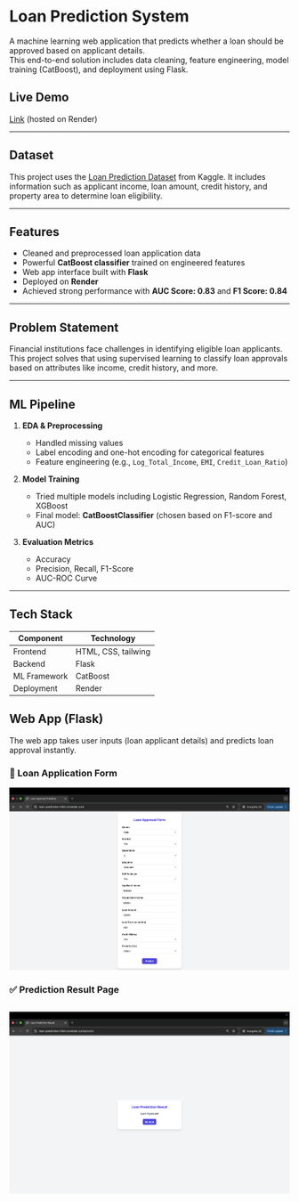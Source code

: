# Loan Prediction System

A machine learning web application that predicts whether a loan should be approved based on applicant details.  
This end-to-end solution includes data cleaning, feature engineering, model training (CatBoost), and deployment using Flask.

## Live Demo

[Link](https://loan-prediction-h1bh.onrender.com/) (hosted on Render)

---

## Dataset

This project uses the [Loan Prediction Dataset](https://www.kaggle.com/datasets/ninzaami/loan-predication) from Kaggle. It includes information such as applicant income, loan amount, credit history, and property area to determine loan eligibility.

---

## Features

- Cleaned and preprocessed loan application data
- Powerful **CatBoost classifier** trained on engineered features
- Web app interface built with **Flask**
- Deployed on **Render**
- Achieved strong performance with **AUC Score: 0.83** and **F1 Score: 0.84**

---

## Problem Statement

Financial institutions face challenges in identifying eligible loan applicants.  
This project solves that using supervised learning to classify loan approvals based on attributes like income, credit history, and more.

---

## ML Pipeline

1. **EDA & Preprocessing**

   - Handled missing values
   - Label encoding and one-hot encoding for categorical features
   - Feature engineering (e.g., `Log_Total_Income`, `EMI`, `Credit_Loan_Ratio`)

2. **Model Training**

   - Tried multiple models including Logistic Regression, Random Forest, XGBoost
   - Final model: **CatBoostClassifier** (chosen based on F1-score and AUC)

3. **Evaluation Metrics**
   - Accuracy
   - Precision, Recall, F1-Score
   - AUC-ROC Curve

---

## Tech Stack

| Component    | Technology          |
| ------------ | ------------------- |
| Frontend     | HTML, CSS, tailwing |
| Backend      | Flask               |
| ML Framework | CatBoost            |
| Deployment   | Render              |

## Web App (Flask)

The web app takes user inputs (loan applicant details) and predicts loan approval instantly.

### 🧾 Loan Application Form

<img src="assets/form.png" alt="Loan Application Form" width="600"/>

### ✅ Prediction Result Page

## <img src="assets/result.png" alt="Prediction Result" width="600"/>
